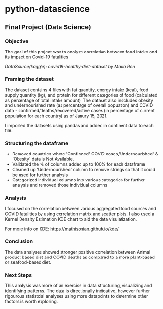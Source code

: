 # python-datascience

## Final Project (Data Science)

### Objective

The goal of this project was to analyze correlation between food intake and its impact on Covid-19 fatalities

*DataSource(kaggle): covid19-healthy-diet-dataset by Maria Ren* 

### Framing the dataset

The dataset contains 4 files with fat quantity, energy intake (kcal), food supply quantity (kg), and protein for different categories of food (calculated as percentage of total intake amount). The dataset also indcludes obesity and undernourished rate (as percentage of overall popuation) and COVID data - confirmed/deaths/recovered/active cases (in percentage of current population for each country) as of Janury 15, 2021.

I imported the datasets using pandas and added in continent data to each file.

### Structuring the dataframe

- Removed countries where 'Confirmed' COVID cases,'Undernourished' & 'Obesity' data is Not Available.
- Validated the % of columns added up to 100% for each dataframe
- Cleaned up 'Undernourished' column to remove strings so that it could be used for further analysis
- Categorized individual columns into various categories for further analysis and removed those individual columns


### Analysis

I focused on the correlation between various aggregated food sources and COVID fatalities by using correlation matrix and scatter plots. I also used a Kernel Density Estimation KDE chart to aid the data visulatization.

For more info on KDE: https://mathisonian.github.io/kde/

### Conclusion

The data analyses showed stronger positive correlation between Animal product based diet and COVID deaths as compared to a more plant-based or seafood-based diet.


### Next Steps

This analysis was more of an exercise in data structuring, visualizing and identifying patterns. The data is directionally indicative, however further rigourous statistcial analyses using more datapoints to determine other factors is worth exploring.
